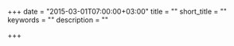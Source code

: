 +++
date = "2015-03-01T07:00:00+03:00"
title = ""
short_title = ""
keywords = ""
description = ""

+++